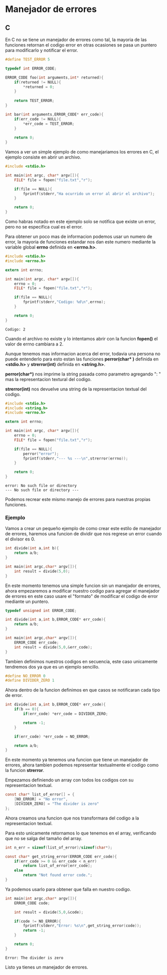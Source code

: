 # Manejador de errores
## C
En C no se tiene un manejador de errores como tal, la mayoria de las funciones retornan el codigo error en otras ocasiones se pasa un puntero para modificarlo y notificar el error.

``` c
#define TEST_ERROR 5

typedef int ERROR_CODE;

ERROR_CODE foo(int arguments,int* returned){
    if(returned != NULL){
        *returned = 0;
    }
    
    return TEST_ERROR;
}

int bar(int arguments,ERROR_CODE* err_code){
    if(err_code != NULL){
        *err_code = TEST_ERROR;
    }
    
    return 0;
}

```

Vamos a ver un simple ejemplo de como manejariamos los errores en C, el ejemplo consiste en abrir un archivo.

``` c
#include <stdio.h>

int main(int argc, char* argv[]){
    FILE* file = fopen("file.txt","r");

    if(file == NULL){
        fprintf(stderr,"Ha ocurrido un error al abrir el archivo");
    }

    return 0;
}
```
Como habras notado en este ejemplo solo se notifica que existe un error, pero no se especifica cual es el error.

Para obtener un poco mas de informacion podemos usar un numero de error, la mayoria de funciones estandar nos dan este numero mediante la variable global **errno** definida en **<errno.h>**.

``` c
#include <stdio.h>
#include <errno.h>

extern int errno;

int main(int argc, char* argv[]){
    errno = 0;
    FILE* file = fopen("file.txt","r");

    if(file == NULL){
        fprintf(stderr,"Codigo: %d\n",errno);
    }

    return 0;
}
```

```
Codigo: 2
```

Cuando el archivo no existe y lo intentamos abrir con la funcion **fopen()** el valor de errno cambiara a 2.

Aunque tenemos mas informacion acerca del error, todavia una persona no puede entenderlo para esto estan las funciones **perror(char\* )** definida en **<stdio.h>** y **strerror(int)** definida en **<string.h>**.

**perror(char\*)** nos imprime la string pasada como parametro agregando ": " mas la representacion textural del codigo.

**strerror(int)** nos devuelve una string de la representacion textual del codigo.

``` c
#include <stdio.h>
#include <string.h>
#include <errno.h>

extern int errno;

int main(int argc, char* argv[]){
    errno = 0;
    FILE* file = fopen("file.txt","r");

    if(file == NULL){
        perror("error");
        fprintf(stderr,"--- %s ---\n",strerror(errno));
    }

    return 0;
}
```

```
error: No such file or directory
--- No such file or directory ---
```
Podemos recrear este mismo manejo de errores para nuestras propias funciones.

### Ejemplo

Vamos a crear un pequeño ejemplo de como crear este estilo de manejador de errores, haremos una funcion de dividir que nos regrese un error cuando el divisor es 0.

```c
int divide(int a,int b){
    return a/b;
}

int main(int argc,char* argv[]){
    int result = divide(5,0);
}

```

En este momento tenemos una simple funcion sin un manejador de errores, ahora empezaremos a modificar nuestro codigo para agregar el manejador de errores en este caso usare el "formato" de modificar el codigo de error mediante un puntero.

```c
typedef unsigned int ERROR_CODE;

int divide(int a,int b,ERROR_CODE* err_code){
    return a/b;
}

int main(int argc,char* argv[]){
    ERROR_CODE err_code;
    int result = divide(5,0,&err_code);
}

```

Tambien definimos nuestros codigos en secuencia, este caso unicamente tendremos dos ya que es un ejemplo sencillo.

```c
#define NO_ERROR 0
#define DIVIDER_ZERO 1 
```

Ahora dentro de la funcion definimos en que casos se notificaran cada tipo de error.

```c
int divide(int a,int b,ERROR_CODE* err_code){
    if(b == 0){
        if(err_code) *err_code = DIVIDER_ZERO;

        return -1;
    }

    if(err_code) *err_code = NO_ERROR;

    return a/b;
}
```

En este momento ya tenemos una funcion que tiene un manejador de errores, ahora tambien podemos representar textualmente el codigo como la funcion **strerror**.

Empezamos definiendo un array con todos los codigos con su representacion textual.

```c
const char* list_of_error[] = {
    [NO_ERROR] = "No error",
    [DIVIDER_ZERO] = "The divider is zero"
};
```

Ahora creamos una funcion que nos transformara del codigo a la representacion textual.

Para esto unicamente retornamos lo que tenemos en el array, verificando que no se salga del tamaño del array.

```c
int n_err = sizeof(list_of_error)/sizeof(char*);

const char* get_string_error(ERROR_CODE err_code){
    if(err_code >= 0 && err_code < n_err)
        return list_of_error[err_code];
    else
        return "Not found error code.";
}
```

Ya podemos usarlo para obtener que falla en nuestro codigo.

```c
int main(int argc,char* argv[]){
    ERROR_CODE code;

    int result = divide(5,0,&code);

    if(code != NO_ERROR){
        fprintf(stderr,"Error: %s\n",get_string_error(code));
        return -1;
    }

    return 0;
}
```

```
Error: The divider is zero
```

Listo ya tienes un manejador de errores.
